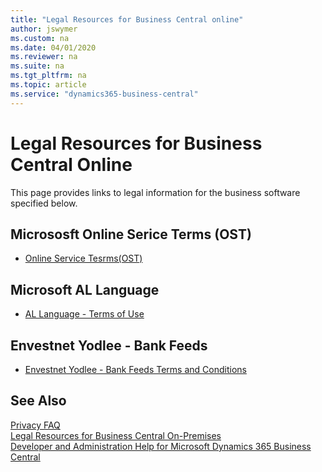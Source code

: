 ```yaml
---
title: "Legal Resources for Business Central online"
author: jswymer
ms.custom: na
ms.date: 04/01/2020
ms.reviewer: na
ms.suite: na
ms.tgt_pltfrm: na
ms.topic: article
ms.service: "dynamics365-business-central"
---
```

# Legal Resources for Business Central Online

This page provides links to legal information for the business software specified below.

## Micrososft Online Serice Terms (OST)

- [Online Service Tesrms(OST)](https://www.microsoft.com/en-us/licensing/product-licensing/products)

## Microsoft AL Language

- [AL Language - Terms of Use](https://go.microsoft.com/fwlink/?linkid=2009120)

## Envestnet Yodlee - Bank Feeds 

- [Envestnet Yodlee - Bank Feeds Terms and Conditions](https://go.microsoft.com/fwlink/?linkid=2009120)

<!--## Teams integration-->

<!--- links-->

## See Also

[Privacy FAQ](../security/PrivacyFAQ.md)  
[Legal Resources for Business Central On-Premises](legal-onpremises.md)  
[Developer and Administration Help for Microsoft Dynamics 365 Business Central](../index.md)  
